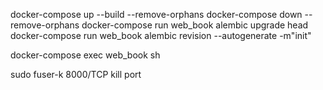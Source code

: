 docker-compose up --build --remove-orphans
docker-compose down --remove-orphans
docker-compose run web_book alembic upgrade head
docker-compose run web_book alembic revision --autogenerate -m"init"

docker-compose exec web_book sh

sudo fuser-k 8000/TCP kill port